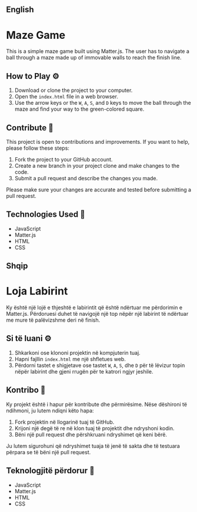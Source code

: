 ## English

# Maze Game

This is a simple maze game built using Matter.js. The user has to navigate a ball through a maze made up of immovable walls to reach the finish line.

## How to Play ⚙️

1.  Download or clone the project to your computer.
2.  Open the `index.html` file in a web browser.
3.  Use the arrow keys or the `W`, `A`, `S`, and `D` keys to move the ball through the maze and find your way to the green-colored square.

## Contribute 👏

This project is open to contributions and improvements. If you want to help, please follow these steps:

1.  Fork the project to your GitHub account.
2.  Create a new branch in your project clone and make changes to the code.
3.  Submit a pull request and describe the changes you made.

Please make sure your changes are accurate and tested before submitting a pull request.

## Technologies Used 🤟

- JavaScript
- Matter.js
- HTML
- CSS

## Shqip

# Loja Labirint

Ky është një lojë e thjeshtë e labirintit që është ndërtuar me përdorimin e Matter.js. Përdoruesi duhet të navigojë një top nëpër një labirint të ndërtuar me mure të palëvizshme deri në finish.

## Si të luani ⚙️

1.  Shkarkoni ose klononi projektin në kompjuterin tuaj.
2.  Hapni fajllin `index.html` me një shfletues web.
3.  Përdorni tastet e shigjetave ose tastet `W`, `A`, `S`, dhe `D` për të lëvizur topin nëpër labirint dhe gjeni rrugën për te katrori ngjyr jeshile.

## Kontribo 👏

Ky projekt është i hapur për kontribute dhe përmirësime. Nëse dëshironi të ndihmoni, ju lutem ndiqni këto hapa:

1.  Fork projektin në llogarinë tuaj të GitHub.
2.  Krijoni një degë të re në klon tuaj të projektit dhe ndryshoni kodin.
3.  Bëni një pull request dhe përshkruani ndryshimet që keni bërë.

Ju lutem sigurohuni që ndryshimet tuaja të jenë të sakta dhe të testuara përpara se të bëni një pull request.

## Teknologjitë përdorur 🤟

- JavaScript
- Matter.js
- HTML
- CSS

